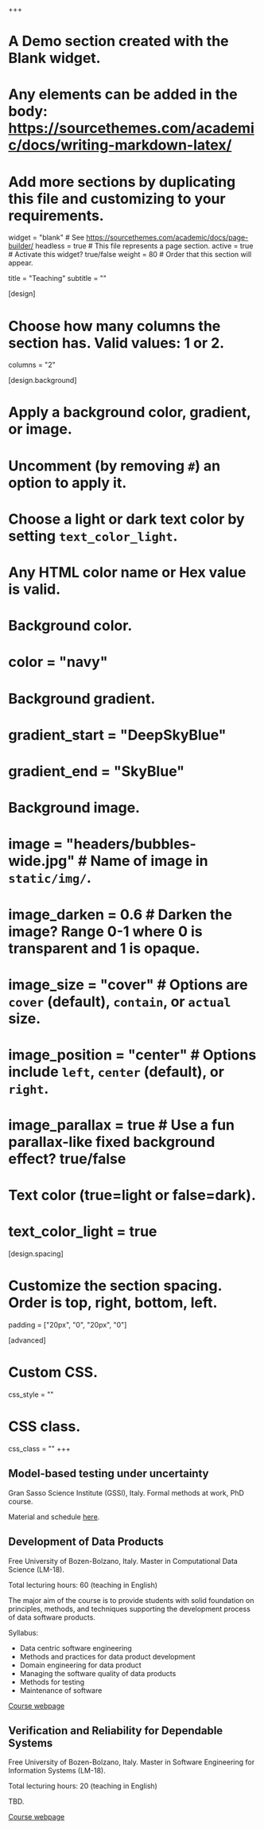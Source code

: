 +++
# A Demo section created with the Blank widget.
# Any elements can be added in the body: https://sourcethemes.com/academic/docs/writing-markdown-latex/
# Add more sections by duplicating this file and customizing to your requirements.

widget = "blank"  # See https://sourcethemes.com/academic/docs/page-builder/
headless = true  # This file represents a page section.
active = true  # Activate this widget? true/false
weight = 80  # Order that this section will appear.

title = "Teaching"
subtitle = ""

[design]
  # Choose how many columns the section has. Valid values: 1 or 2.
  columns = "2"

[design.background]
  # Apply a background color, gradient, or image.
  #   Uncomment (by removing `#`) an option to apply it.
  #   Choose a light or dark text color by setting `text_color_light`.
  #   Any HTML color name or Hex value is valid.

  # Background color.
  # color = "navy"

  # Background gradient.
  # gradient_start = "DeepSkyBlue"
  # gradient_end = "SkyBlue"

  # Background image.
  # image = "headers/bubbles-wide.jpg"  # Name of image in `static/img/`.
  # image_darken = 0.6  # Darken the image? Range 0-1 where 0 is transparent and 1 is opaque.
  # image_size = "cover"  #  Options are `cover` (default), `contain`, or `actual` size.
  # image_position = "center"  # Options include `left`, `center` (default), or `right`.
  # image_parallax = true  # Use a fun parallax-like fixed background effect? true/false

  # Text color (true=light or false=dark).
  # text_color_light = true

[design.spacing]
  # Customize the section spacing. Order is top, right, bottom, left.
  padding = ["20px", "0", "20px", "0"]

[advanced]
 # Custom CSS.
 css_style = ""

 # CSS class.
 css_class = ""
+++

## Model-based testing under uncertainty

Gran Sasso Science Institute (GSSI), Italy. Formal methods at work, PhD course.

Material and schedule [here](https://github.com/matteocamilli/mbt-uncertainty-gssi).

## Development of Data Products

Free University of Bozen-Bolzano, Italy. Master in Computational Data Science (LM-18).

Total lecturing hours: 60 (teaching in English)

The major aim of the course is to provide students with solid foundation on principles, methods, and techniques supporting the development process of data software products.

Syllabus:

- Data centric software engineering
- Methods and practices for data product development
- Domain engineering for data product
- Managing the software quality of data products
- Methods for testing
- Maintenance of software

<div class="btn-links">
<a class="btn btn-outline-primary my-1 mr-1 btn-sm" href="https://ole.unibz.it/course/view.php?id=5715">Course webpage</a>
</div>


## Verification and Reliability for Dependable Systems

Free University of Bozen-Bolzano, Italy. Master in Software Engineering for Information Systems (LM-18).

Total lecturing hours: 20 (teaching in English)

TBD.

<div class="btn-links">
<a class="btn btn-outline-primary my-1 mr-1 btn-sm" href="https://ole.unibz.it/course/view.php?id=6407">Course webpage</a>
</div>
